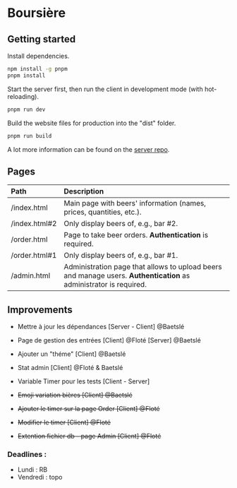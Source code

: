 # Boursière

## Getting started

Install dependencies.

```sh
npm install -g pnpm
pnpm install
```

Start the server first, then run the client in development mode (with hot-reloading).

```sh
pnpm run dev
```

Build the website files for production into the "dist" folder.

```sh
pnpm run build
```

A lot more information can be found on the [server repo](https://github.com/e-kot-unamur/boursiere-server).

## Pages

| Path          | Description                                                                                                        |
| :------------ | :----------------------------------------------------------------------------------------------------------------- |
| /index.html   | Main page with beers' information (names, prices, quantities, etc.).                                               |
| /index.html#2 | Only display beers of, e.g., bar #2.                                                                               |
| /order.html   | Page to take beer orders. **Authentication** is required.                                                          |
| /order.html#1 | Only display beers of, e.g., bar #1.                                                                               |
| /admin.html   | Administration page that allows to upload beers and manage users. **Authentication** as administrator is required. |

## Improvements
* Mettre à jour les dépendances [Server - Client] @Baetslé
* Page de gestion des entrées [Client] @Floté [Server] @Baetslé
* Ajouter un "théme" [Client] @Baetslé
* Stat admin [Client] @Floté & Baetslé
* Variable Timer pour les tests [Client - Server]

* ~~Emoji variation bières [Client] @Baetslé~~
* ~~Ajouter le timer sur la page Order [Client] @Floté~~
* ~~Modifier le timer [Client] @Floté~~
* ~~Extention fichier db - page Admin [Client] @Floté~~

### Deadlines :
* Lundi : RB
* Vendredi : topo
